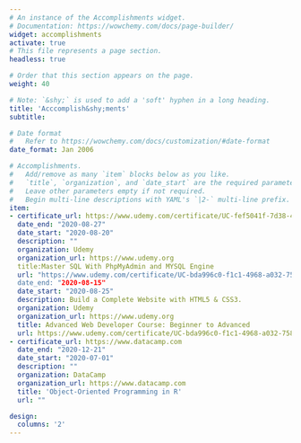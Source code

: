 ```yaml
---
# An instance of the Accomplishments widget.
# Documentation: https://wowchemy.com/docs/page-builder/
widget: accomplishments
activate: true
# This file represents a page section.
headless: true

# Order that this section appears on the page.
weight: 40

# Note: `&shy;` is used to add a 'soft' hyphen in a long heading.
title: 'Acccomplish&shy;ments'
subtitle:

# Date format
#   Refer to https://wowchemy.com/docs/customization/#date-format
date_format: Jan 2006

# Accomplishments.
#   Add/remove as many `item` blocks below as you like.
#   `title`, `organization`, and `date_start` are the required parameters.
#   Leave other parameters empty if not required.
#   Begin multi-line descriptions with YAML's `|2-` multi-line prefix.
item:
- certificate_url: https://www.udemy.com/certificate/UC-fef5041f-7d38-412a-ae73-2b2b0acd83a8/
  date_end: "2020-08-27"
  date_start: "2020-08-20"
  description: ""
  organization: Udemy
  organization_url: https://www.udemy.org
  title:Master SQL With PhpMyAdmin and MYSQL Engine
  url: "https://www.udemy.com/certificate/UC-bda996c0-f1c1-4968-a032-758d8732655e/
  date_end: "2020-08-15"
  date_start: "2020-08-25"
  description: Build a Complete Website with HTML5 & CSS3.
  organization: Udemy
  organization_url: https://www.udemy.org
  title: Advanced Web Developer Course: Beginner to Advanced
  url: https://www.udemy.com/certificate/UC-bda996c0-f1c1-4968-a032-758d8732655e/
- certificate_url: https://www.datacamp.com
  date_end: "2020-12-21"
  date_start: "2020-07-01"
  description: ""
  organization: DataCamp
  organization_url: https://www.datacamp.com
  title: 'Object-Oriented Programming in R'
  url: ""

design:
  columns: '2' 
---
```

